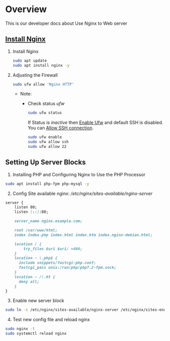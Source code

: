 # Overview
This is our developer docs about Use Nginx to Web server

## [Install Nginx](https://www.digitalocean.com/community/tutorials/how-to-install-nginx-on-ubuntu-18-04)
1. Install Nginx
    ```bash
    sudo apt update
    sudo apt install nginx -y
    ```
2. Adjusting the Firewall
    ```bash
    sudo ufw allow 'Nginx HTTP'
    ```
    
    - Note:
        - Check status *ufw*
            ```bash
            sudo ufw status
            ```
            
            If Status is _inactive_ then [Enable Ufw](https://www.digitalocean.com/community/tutorials/how-to-set-up-a-firewall-with-ufw-on-ubuntu-18-04) and default SSH is disabled. You can [Allow SSH connection](https://www.digitalocean.com/community/tutorials/how-to-set-up-a-firewall-with-ufw-on-ubuntu-16-04). 
            ```bash
            sudo ufw enable
            sudo ufw allow ssh
            sudo ufw allow 22  
            ```
## Setting Up Server Blocks
1. Installing PHP and Configuring Nginx to Use the PHP Processor 
```bash
sudo apt install php-fpm php-mysql -y
```
2. Config Site available nginx: */etc/nginx/sites-available/nginx-server*
```markdown
server {
	listen 80;
	listen [::]:80;

	server_name nginx.example.com;

	root /var/www/html;
	index index.php index.html index.htm index.nginx-debian.html;

	location / {
		try_files $uri $uri/ =404;
	}
    location ~ \.php$ {
      include snippets/fastcgi-php.conf;
      fastcgi_pass unix:/run/php/php7.2-fpm.sock;
    }
    location ~ /\.ht {
      deny all;
    }
}
```
3. Enable new server block
```bash
sudo ln -s /etc/nginx/sites-available/nginx-server /etc/nginx/sites-enabled/
```
4. Test new config file and reload nginx
```bash
sudo nginx -t
sudo systemctl reload nginx
```
